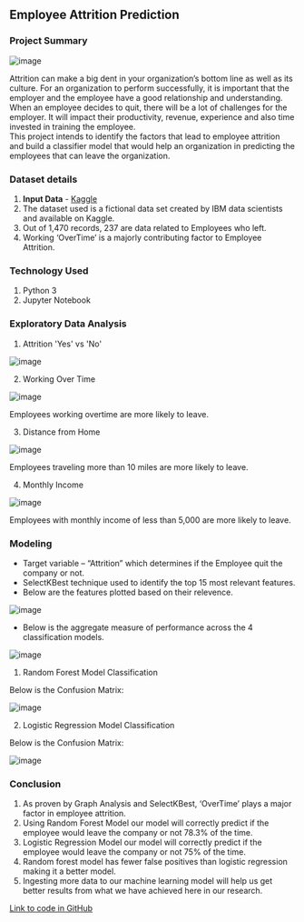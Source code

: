 ## Employee Attrition Prediction

### Project Summary

![image](https://user-images.githubusercontent.com/54513557/123791640-50b25500-d8a5-11eb-890f-6ce8b632cfaf.png)

Attrition can make a big dent in your organization’s bottom line as well as its culture. For an organization to perform successfully, it is important that the employer and the employee have a good relationship and understanding. When an employee decides to quit, there will be a lot of challenges for the employer. It will impact their productivity, revenue, experience and also time invested in training the employee.  
This project intends to identify the factors that lead to employee attrition and build a classifier model that would help an organization in predicting the employees that can leave the organization.  

### Dataset details

1. **Input Data** - [Kaggle](https://www.kaggle.com/pavansubhasht/ibm-hr-analytics-attrition-dataset)
2. The dataset used is a fictional data set created by IBM data scientists and available on Kaggle.
3. Out of 1,470 records, 237 are data related to Employees who left.
4. Working ‘OverTime’ is a majorly contributing factor to Employee Attrition.

### Technology Used

1. Python 3
2. Jupyter Notebook

### Exploratory Data Analysis

1. Attrition 'Yes' vs 'No'

![image](https://user-images.githubusercontent.com/54513557/123792139-e8b03e80-d8a5-11eb-9a1d-22b66e608656.png)

2. Working Over Time

![image](https://user-images.githubusercontent.com/54513557/123792448-3b89f600-d8a6-11eb-98b5-9af846e1cc25.png)

Employees working overtime are more likely to leave.  


3. Distance from Home

![image](https://user-images.githubusercontent.com/54513557/123792201-fc5ba500-d8a5-11eb-871b-d751d3e43ccf.png)

Employees traveling more than 10 miles are more likely to leave.  


4. Monthly Income

![image](https://user-images.githubusercontent.com/54513557/123792326-1c8b6400-d8a6-11eb-983d-524535fb1a1d.png)

Employees with monthly income of less than 5,000 are more likely to leave.  



### Modeling

- Target variable – “Attrition” which determines if the Employee quit the company or not. 
- SelectKBest technique used to identify the top 15 most relevant features.
- Below are the features plotted based on their relevence. 

![image](https://user-images.githubusercontent.com/54513557/126905618-c954b2d4-fa93-4d57-a8c2-ca0a03e04d3d.png)

- Below is the aggregate measure of performance across the 4 classification models.

![image](https://user-images.githubusercontent.com/54513557/124594204-26244700-de25-11eb-83f2-b1102b5a5d59.png)

1) Random Forest Model Classification

Below is the Confusion Matrix:

![image](https://user-images.githubusercontent.com/54513557/124594286-3c320780-de25-11eb-9226-2a15498afe8a.png)

2) Logistic Regression Model Classification

Below is the Confusion Matrix:

![image](https://user-images.githubusercontent.com/54513557/124594322-494ef680-de25-11eb-8082-f9bd11b911c4.png)


### Conclusion

1) As proven by Graph Analysis and SelectKBest, ‘OverTime’ plays a major factor in employee attrition.
2) Using Random Forest Model our model will correctly predict if the employee would leave the company or not 78.3% of the time.
3) Logistic Regression Model our model will correctly predict if the employee would leave the company or not 75% of the time.
4) Random forest model has fewer false positives than logistic regression making it a better model.
5) Ingesting more data to our machine learning model will help us get better results from what we have achieved here in our research.


[Link to code in GitHub](https://github.com/vinaynagaraj88/DataScience_Portfolio/tree/main/P1%20-%20Employee%20Attrition)
